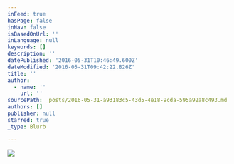 ```yaml
---
inFeed: true
hasPage: false
inNav: false
isBasedOnUrl: ''
inLanguage: null
keywords: []
description: ''
datePublished: '2016-05-31T10:46:49.600Z'
dateModified: '2016-05-31T09:42:22.826Z'
title: ''
author:
  - name: ''
    url: ''
sourcePath: _posts/2016-05-31-a93183c5-43d5-4e18-9cda-595a92a8c493.md
authors: []
publisher: null
starred: true
_type: Blurb

---
```

![](https://s3-us-west-2.amazonaws.com/the-grid-img/p/09243a43975c08d41d2793b3ade84c7fe8a3d114.jpg)